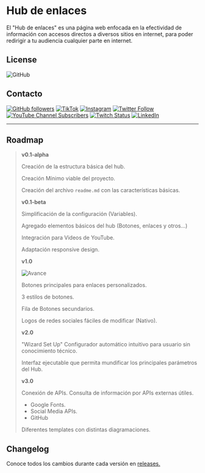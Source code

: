 # Hub de enlaces

El "Hub de enlaces" es una página web enfocada en la efectividad de información con accesos directos a diversos sitios en internet, para poder redirigir a tu audiencia cualquier parte en internet.

## License

![GitHub](https://img.shields.io/github/license/JAfricanoT/hub?style=flat-square)

## Contacto

[![GitHub followers](https://img.shields.io/github/followers/JAfricanoT?color=333&label=GitHub&logo=GitHub&logoColor=fff&style=flat-square)](https://github.com/JAfricanoT)
[![TikTok](https://img.shields.io/badge/TikTok-follow-FE2C55?logo=TikTok&logoColor=fff&style=flat-square)](https://www.tiktok.com/@jafricanot)
[![Instagram](https://img.shields.io/badge/LinkedIn-follow-e1306c?logo=Instagram&logoColor=fff&style=flat-square)](https://www.instagram.com/jafricanot/)
[![Twitter Follow](https://img.shields.io/twitter/follow/JAfricanoT?color=1da1f2&label=Twitter&logo=Twitter&logoColor=fff&style=flat-square)](https://twitter.com/JAfricanoT)
[![YouTube Channel Subscribers](https://img.shields.io/youtube/channel/subscribers/UCwxL7Wg7yyiT-vOmkILVPBQ?color=ff0000&label=Youtube&logo=Youtube&logoColor=fff&style=flat-square)](https://www.youtube.com/channel/UCwxL7Wg7yyiT-vOmkILVPBQ)
[![Twitch Status](https://img.shields.io/twitch/status/JAfricanot?color=9146ff&label=Twitch&logo=Twitch&logoColor=fff&style=flat-square)](https://www.twitch.tv/JAfricanot)
[![LinkedIn](https://img.shields.io/badge/LinkedIn-available-0e76a8?logo=LinkedIn&logoColor=fff&style=flat-square)](https://www.linkedin.com/in/jafricanot/)

___

## Roadmap
> **v0.1-alpha**
>
> Creación de la estructura básica del hub.
>
> Creación Mínimo viable del proyecto.
>
> Creación del archivo `readme.md` con las características básicas.
>
> **v0.1-beta**
>
> Simplificación de la configuración (Variables).
>
> Agregado elementos básicos del hub (Botones, enlaces y otros...)
>
> Integración para Videos de YouTube.
>
> Adaptación responsive design.
>
> **v1.0**
>
> ![Avance](https://img.shields.io/badge/Avance-5%25-brightgreen?style=flat-square)
>
> Botones principales para enlaces personalizados.
>
> 3 estilos de botones.
>
> Fila de Botones secundarios.
>
> Logos de redes sociales fáciles de modificar (Nativo).
>
> **v2.0**
>
> "Wizard Set Up" Configurador automático intuitivo para usuario sin conocimiento técnico.
>
> Interfaz ejecutable que permita mundificar los principales parámetros del Hub.
>
> **v3.0**
>
> Conexión de APIs. Consulta de información por APIs externas útiles.
>
> - Google Fonts.
> - Social Media APIs.
> - GitHub
>
> Diferentes templates con distintas diagramaciones.

## Changelog

Conoce todos los cambios durante cada versión en
[releases.](https://github.com/JAfricanoT/hub/releases)
